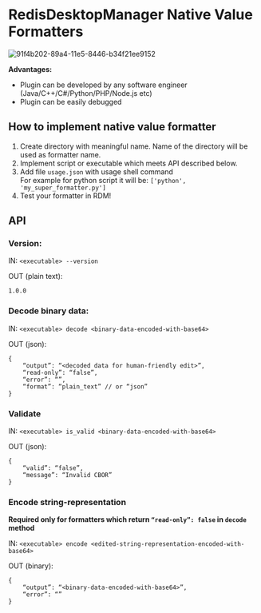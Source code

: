 # RedisDesktopManager Native Value Formatters

![91f4b202-89a4-11e5-8446-b34f21ee9152](https://cloud.githubusercontent.com/assets/1655867/20011127/315cb0c4-a2b3-11e6-8479-ae8a6d030f40.png)

**Advantages:**
- Plugin can be developed by any software engineer (Java/C++/C#/Python/PHP/Node.js etc)
- Plugin can be easily debugged

## How to implement native value formatter
1. Create directory with meaningful name. Name of the directory will be used as formatter name.
2. Implement script or executable which meets API described below. 
3. Add file `usage.json` with usage shell command<br />
For example for python script it will be: `['python', 'my_super_formatter.py']`
4. Test your formatter in RDM!

## API
### Version:

IN: `<executable> --version`

OUT (plain text):

```
1.0.0
```
### Decode binary data:  

IN: `<executable> decode <binary-data-encoded-with-base64>`

OUT (json): 

```
{
    “output”: “<decoded data for human-friendly edit>”,
    “read-only”: “false”,
    “error”: “”,
    “format”: “plain_text” // or “json”
}
```
### Validate

IN: `<executable> is_valid <binary-data-encoded-with-base64>`

OUT (json): 

```
{
    “valid”: “false”,
    “message”: “Invalid CBOR”
}
```
### Encode string-representation 
**Required only for formatters which return `“read-only”: false` in `decode` method**

IN: `<executable> encode <edited-string-representation-encoded-with-base64>`

OUT (binary): 
```
{
    “output”: “<binary-data-encoded-with-base64>”,
    “error”: “”    
}

```
